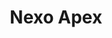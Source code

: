 ---
title: "Nexo Apex"
#subtitle: "Meet our team"
# meta description
description: "Vestibulum ante ipsum primis in faucibus orci luctus ultrices posuere cubilia Curae Donec"
draft: false
layout: "team"


# team_members
# team_members:
# - name: "Justine Marshall"
#   designation: "Developer"
#   image: "images/team/team-member-1.jpg"
#   social_profile:
#   - name: "Facebook"
#     icon: "fab fa-facebook"
#     link: "#!"
#   - name: "Twitter"
#     icon: "fab fa-twitter"
#     link: "#!"
#   - name: "Linkedin"
#     icon: "fab fa-linkedin"
#     link: "#!"

# - name: "Liam Hughes"
#   designation: "Designer"
#   image: "images/team/team-member-2.jpg"
#   social_profile:
#   - name: "Facebook"
#     icon: "fab fa-facebook"
#     link: "#!"
#   - name: "Twitter"
#     icon: "fab fa-twitter"
#     link: "#!"
#   - name: "Linkedin"
#     icon: "fab fa-linkedin"
#     link: "#!"

# - name: "Neil Roberts"
#   designation: "Marketer"
#   image: "images/team/team-member-3.jpg"
#   social_profile:
#   - name: "Facebook"
#     icon: "fab fa-facebook"
#     link: "#!"
#   - name: "Twitter"
#     icon: "fab fa-twitter"
#     link: "#!"
#   - name: "Linkedin"
#     icon: "fab fa-linkedin"
#     link: "#!"

# - name: "Tim kook"
#   designation: "Junior Developer"
#   image: "images/team/team-member-4.jpg"
#   social_profile:
#   - name: "Facebook"
#     icon: "fab fa-facebook"
#     link: "#!"
#   - name: "Twitter"
#     icon: "fab fa-twitter"
#     link: "#!"
#   - name: "Linkedin"
#     icon: "fab fa-linkedin"
#     link: "#!"

# - name: "John Domingo"
#   designation: "SEO Marketer"
#   image: "images/team/team-member-5.jpg"
#   social_profile:
#   - name: "Facebook"
#     icon: "fab fa-facebook"
#     link: "#!"
#   - name: "Twitter"
#     icon: "fab fa-twitter"
#     link: "#!"
#   - name: "Linkedin"
#     icon: "fab fa-linkedin"
#     link: "#!"

# - name: "Angelina Jolie"
#   designation: "Developer"
#   image: "images/team/team-member-6.jpg"
#   social_profile:
#   - name: "Facebook"
#     icon: "fab fa-facebook"
#     link: "#!"
#   - name: "Twitter"
#     icon: "fab fa-twitter"
#     link: "#!"
#   - name: "Linkedin"
#     icon: "fab fa-linkedin"
#     link: "#!"

# - name: "Perez Hilton"
#   designation: "Developer"
#   image: "images/team/team-member-7.jpg"
#   social_profile:
#   - name: "Facebook"
#     icon: "fab fa-facebook"
#     link: "#!"
#   - name: "Twitter"
#     icon: "fab fa-twitter"
#     link: "#!"
#   - name: "Linkedin"
#     icon: "fab fa-linkedin"
#     link: "#!"

# - name: "Timothy Sykes"
#   designation: "Developer"
#   image: "images/team/team-member-8.jpg"
#   social_profile:
#   - name: "Facebook"
#     icon: "fab fa-facebook"
#     link: "#!"
#   - name: "Twitter"
#     icon: "fab fa-twitter"
#     link: "#!"
#   - name: "Linkedin"
#     icon: "fab fa-linkedin"
#     link: "#!"

######################### Portfolio #####################

features_box:
  enable: true
  title: "Construim experiències per ajudar als nostres clients a construir millors empreses"
  #content: "Crafting digital products making the complex clear & beautiful."
  features_box_item:
  - image: "images/portfolio/1to1video-website.webp"
    title: "Digital Avocados | 1to1video Website"
    label: "veure projecte"
    link: "https://digitalavocados.com/portfolio/1to1video-website/"

  - image: "images/portfolio/lactapp-infrastructure.jpeg"
    title: "Digital Avocados | LactApp Digital Infrastructure"
    label: "veure projecte"
    link: "https://digitalavocados.com/portfolio/lactapp-infrastructure/"

  - image: "images/portfolio/lactapp-website.webp"
    title: "Digital Avocados | LactApp Website"
    label: "veure projecte"
    link: "https://digitalavocados.com/portfolio/lactapp-website/"

  - image: "images/portfolio/tas-consultoria.webp"
    title: "Digital Avocados | TAS Consultoria Website"
    label: "veure projecte"
    link: "https://digitalavocados.com/portfolio/tas-consultoria/"
---